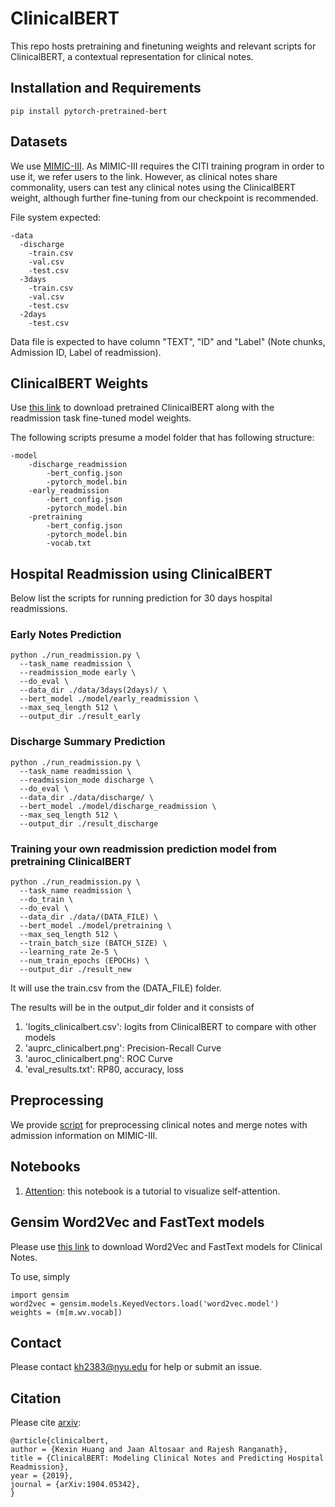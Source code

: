 # ClinicalBERT

This repo hosts pretraining and finetuning weights and relevant scripts for ClinicalBERT, a contextual representation for clinical notes. 

## Installation and Requirements

```
pip install pytorch-pretrained-bert
```

## Datasets

We use [MIMIC-III](https://mimic.physionet.org/about/mimic/). As MIMIC-III requires the CITI training program in order to use it, we refer users to the link. However, as clinical notes share commonality, users can test any clinical notes using the ClinicalBERT weight, although further fine-tuning from our checkpoint is recommended. 

File system expected:

```
-data
  -discharge
    -train.csv
    -val.csv
    -test.csv
  -3days
    -train.csv
    -val.csv
    -test.csv
  -2days
    -test.csv
```
Data file is expected to have column "TEXT", "ID" and "Label" (Note chunks, Admission ID, Label of readmission).


## ClinicalBERT Weights

Use [this link](https://drive.google.com/open?id=1t8L9w-r88Q5-sfC993x2Tjt1pu--A900) to download pretrained ClinicalBERT along with the readmission task fine-tuned model weights.

The following scripts presume a model folder that has following structure:
```
-model
	-discharge_readmission
		-bert_config.json
		-pytorch_model.bin
	-early_readmission
		-bert_config.json
		-pytorch_model.bin
	-pretraining
		-bert_config.json
		-pytorch_model.bin
		-vocab.txt
```

## Hospital Readmission using ClinicalBERT

Below list the scripts for running prediction for 30 days hospital readmissions.

### Early Notes Prediction
```
python ./run_readmission.py \
  --task_name readmission \
  --readmission_mode early \
  --do_eval \
  --data_dir ./data/3days(2days)/ \
  --bert_model ./model/early_readmission \
  --max_seq_length 512 \
  --output_dir ./result_early
```
### Discharge Summary Prediction
```
python ./run_readmission.py \
  --task_name readmission \
  --readmission_mode discharge \
  --do_eval \
  --data_dir ./data/discharge/ \
  --bert_model ./model/discharge_readmission \
  --max_seq_length 512 \
  --output_dir ./result_discharge
```
### Training your own readmission prediction model from pretraining ClinicalBERT
```
python ./run_readmission.py \
  --task_name readmission \
  --do_train \
  --do_eval \
  --data_dir ./data/(DATA_FILE) \
  --bert_model ./model/pretraining \
  --max_seq_length 512 \
  --train_batch_size (BATCH_SIZE) \
  --learning_rate 2e-5 \
  --num_train_epochs (EPOCHs) \
  --output_dir ./result_new
```
It will use the train.csv from the (DATA_FILE) folder.

The results will be in the output_dir folder and it consists of 

1. 'logits_clinicalbert.csv': logits from ClinicalBERT to compare with other models
2. 'auprc_clinicalbert.png': Precision-Recall Curve 
3. 'auroc_clinicalbert.png': ROC Curve
4. 'eval_results.txt': RP80, accuracy, loss

## Preprocessing
We provide [script](./preprocess.py) for preprocessing clinical notes and merge notes with admission information on MIMIC-III. 

## Notebooks

1. [Attention](
        ./notebook/attention_visualization.ipynb
      ): this notebook is a tutorial to visualize self-attention.

## Gensim Word2Vec and FastText models

Please use [this link](https://drive.google.com/open?id=14EOqvvjJ8qUxihQ_SFnuRsjK9pOTrP-6) to download Word2Vec and FastText models for Clinical Notes.

To use, simply 

```
import gensim
word2vec = gensim.models.KeyedVectors.load('word2vec.model')
weights = (m[m.wv.vocab])
```

## Contact
Please contact kh2383@nyu.edu for help or submit an issue. 

## Citation

Please cite [arxiv](https://arxiv.org/abs/1904.05342):
```
@article{clinicalbert,
author = {Kexin Huang and Jaan Altosaar and Rajesh Ranganath},
title = {ClinicalBERT: Modeling Clinical Notes and Predicting Hospital Readmission},
year = {2019},
journal = {arXiv:1904.05342},
}

```




